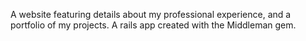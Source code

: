 A website featuring details about my professional experience, and a portfolio of my projects. A rails app created with the Middleman gem.
